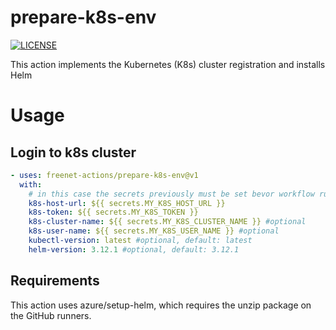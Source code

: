 # prepare-k8s-env
[![LICENSE](https://img.shields.io/github/license/freenet-actions/k8s-login-action)](https://github.com/freenet-actions/k8s-login-action/blob/main/LICENSE)

This action implements the Kubernetes (K8s) cluster registration and installs Helm

   
# Usage
## Login to k8s cluster
```yaml
- uses: freenet-actions/prepare-k8s-env@v1
  with:
    # in this case the secrets previously must be set bevor workflow run
    k8s-host-url: ${{ secrets.MY_K8S_HOST_URL }}
    k8s-token: ${{ secrets.MY_K8S_TOKEN }}
    k8s-cluster-name: ${{ secrets.MY_K8S_CLUSTER_NAME }} #optional
    k8s-user-name: ${{ secrets.MY_K8S_USER_NAME }} #optional
    kubectl-version: latest #optional, default: latest
    helm-version: 3.12.1 #optional, default: 3.12.1
```

## Requirements
This action uses azure/setup-helm, which requires the unzip package on the GitHub runners.